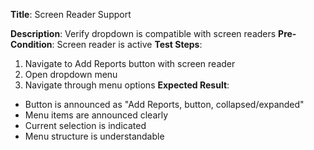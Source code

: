 **Title**: Screen Reader Support

**Description**: Verify dropdown is compatible with screen readers
**Pre-Condition**: Screen reader is active
**Test Steps**:
1. Navigate to Add Reports button with screen reader
2. Open dropdown menu
3. Navigate through menu options
**Expected Result**:
- Button is announced as "Add Reports, button, collapsed/expanded"
- Menu items are announced clearly
- Current selection is indicated
- Menu structure is understandable